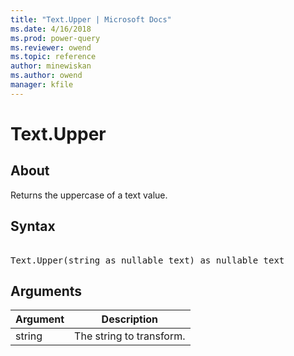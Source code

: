 ```yaml
---
title: "Text.Upper | Microsoft Docs"
ms.date: 4/16/2018
ms.prod: power-query
ms.reviewer: owend
ms.topic: reference
author: minewiskan
ms.author: owend
manager: kfile
---
```

# Text.Upper

  
## About  
Returns the uppercase of a text value.  
  
## Syntax

<pre> 
Text.Upper(string as nullable text) as nullable text  
</pre>  
  
## Arguments  
  
|Argument|Description|  
|------------|---------------|  
|string|The string to transform.|  
  
